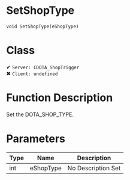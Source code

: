 # SetShopType
```
void SetShopType(eShopType)
```
# Class
✔ `Server: CDOTA_ShopTrigger`  
✖ `Client: undefined`  

# Function Description
Set the DOTA_SHOP_TYPE.
# Parameters
Type|Name|Description
--|--|--
int|eShopType|No Description Set
